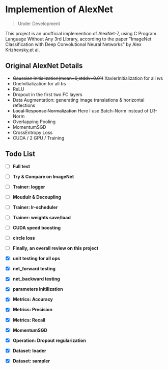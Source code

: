 # Implemention of AlexNet

> Under Development 

This project is an unofficial implemention of AlexNet-7, using C Program Language Without Any 3rd Library, according to the paper "ImageNet Classification with Deep Convolutional Neural Networks" by Alex Krizhevsky,et al.

## Original AlexNet Details

- ~~Gaussian Initialization(mean=0,stddv=0.01)~~ XavierInitialization for all $w$s
- OneInitialization for all $b$s
- ReLU
- Dropout in the first two FC layers
- Data Augmentation: generating image translations & horizontal reflections
- ~~Local Response Normalization~~ Here I use Batch-Norm instead of LR-Norm
- Overlapping Pooling
- MomentumSGD
- CrossEntropy Loss
- CUDA / 2 GPU / Training

## Todo List

- [ ]  **Full test**

- [ ]  **Try & Compare on ImageNet**
 
- [ ]  **Trainer: logger**

- [ ]  **Moudulr & Decoupling**

- [ ]  **Trainer: lr-scheduler** 
  
- [ ]  **Trainer: weights save/load**

- [ ]  **CUDA speed boosting**

- [ ]  **circle loss**

- [ ]  **Finally, an overall review on this project**

- [x]  **unit testing for all ops**

- [x]  **net_forward testing**

- [x]  **net_backward testing**

- [x]  **parameters initilization**

- [x]  **Metrics: Accuracy**

- [x]  **Metrics: Precision**

- [x]  **Metrics: Recall**

- [x]  **MomentumSGD**

- [x]  **Operation: Dropout regularization**

- [x]  **Dataset: loader**

- [x]  **Dataset: sampler**
